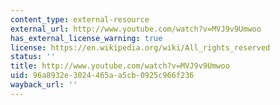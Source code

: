 ```yaml
---
content_type: external-resource
external_url: http://www.youtube.com/watch?v=MVJ9v9Umwoo
has_external_license_warning: true
license: https://en.wikipedia.org/wiki/All_rights_reserved
status: ''
title: http://www.youtube.com/watch?v=MVJ9v9Umwoo
uid: 96a8932e-3024-465a-a5cb-0925c966f236
wayback_url: ''
---
```

